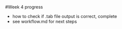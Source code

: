 #Week 4 progress

- how to check if .tab file output is correct, complete
- see workflow.md for next steps
